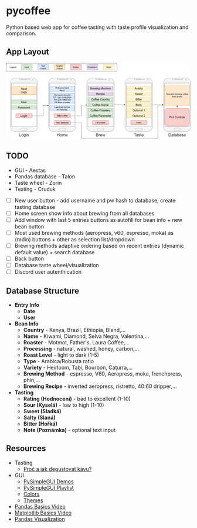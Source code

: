 # pycoffee

Python based web app for coffee tasting with taste profile visualization and comparison.

## App Layout

![layout](pycoffee-draft-v01.png)

## TODO

- GUI - Aestas  
- Pandas database - Talon  
- Taste wheel - Zorin
- Testing - Cruduk

- [ ] New user button - add username and pw hash to database, create tasting database
- [ ] Home screen show info about brewing from all databases
- [ ] Add window with last 5 entries buttons as autofill for bean info + new bean button
- [ ] Most used brewing methods (aeropress, v60, espresso, moka) as (radio) buttons + other as selection list/dropdown
- [ ] Brewing methods adaptive ordering based on recent entries (dynamic default value) + search database
- [ ] Back button
- [ ] Database taste wheel/visualization
- [ ] Discord user autenthication

## Database Structure

- **Entry Info**
  - **Date**
  - **User**
- **Bean Info**
  - **Country** - Kenya, Brazil, Ethiopia, Blend,...
  - **Name** - Kiwami, Diamond, Selva Negra, Valentina,...
  - **Roaster** - Motmot, Father's, Laura Coffee,...
  - **Processing** - natural, washed, honey, carbon,...
  - **Roast Level** - light to dark (1-5)
  - **Type** - Arabica/Robusta ratio
  - **Variety** - Heirloom, Tabi, Bourbon, Caturra,...
  - **Brewing Method** - espresso, V60, Aeropress, moka, frenchpress, phin,...
  - **Brewing Recipe** - inverted aeropress, ristretto, 40:60 dripper,...
- **Tasting**
  - **Rating (Hodnocení)** - bad to excellent (1-10)
  - **Sour (Kyselá)** - low to high (1-10)
  - **Sweet (Sladká)**
  - **Salty (Slaná)**
  - **Bitter (Hořká)**
  - **Note (Poznámka)** - optional text input

## Resources

- Tasting
  - [Proč a jak degustovat kávu?](https://coffeetohome.cz/proc-a-jak-degustovat-kavu)
- GUI
  - [PySimpleGUI Demos](https://github.com/PySimpleGUI/PySimpleGUI/tree/master/DemoPrograms)
  - [PySimpleGUI Playlist](https://youtube.com/playlist?list=PLl8dD0doyrvF1nLakJJ7sl8OX2YSHclqn)
  - [Colors](https://www.wikipython.com/tkinter-ttk-tix/summary-information/colors/)
  - [Themes](https://media.geeksforgeeks.org/wp-content/uploads/20200511200254/f19.jpg)
- [Pandas Basics Video](https://youtu.be/vmEHCJofslg)
- [Matplotlib Basics Video](https://www.youtube.com/watch?v=DAQNHzOcO5A)
- [Pandas Visualization](https://pandas.pydata.org/pandas-docs/stable/user_guide/visualization.html)
